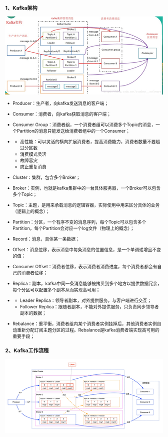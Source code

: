 ### 1、Kafka架构

![img](./resource/4-1-1.jpg)

- Producer：生产者，向kafka发送消息的客户端；

- Consumer：消费者，向kafka获取消息的客户端；

- Consumer Group：消费者组，一个消费者组可以消费多个Topic的消息，一个Partition的消息只能发送给消费者组中的一个Consumer；

- - 高性能：可以灵活的横向扩展消费者，提高消费能力，消费者数量不要超过分区数
  - 消费模式灵活
  - 故障容灾
  - 防止重复消费

- Cluster：集群，包含多个Broker；

- Broker：实例，也就是kafka集群中的一台具体服务器，一个Broker可以包含多个Topic；

- Topic：主题，是用来承载消息的逻辑容器，实际使用中用来区分具体的业务（逻辑上的概念）；

- Partition：分区，一个有序不变的消息序列，每个Topic可以包含多个Partition，每个Partition会对应一个log文件（物理上的概念）；

- Record：消息，具体某一条数据；

- Offset：消息位移，表示消息中每条消息的位置信息，是一个单调递增且不变的值；

- Consumer Offset：消费者位移，表示消费者消费进度，每个消费者都会有自己的消费者位移；

- Replica：副本，kafka中同一条消息能够被拷贝到多个地方以提供数据冗余，每个分区可以配置多个副本从而实现高可用；

- - Leader Replica：领导者副本，对外提供服务，与客户端进行交互；
  - Follower Replica：跟随者副本，不能对外提供服务，只负责同步领导者副本的数据；

- Rebalance：重平衡，消费者组内某个消费者实例挂掉后，其他消费者实例自动重新分配订阅主题分区的过程。Rebalance是kafka消费者端实现高可用的重要手段；

### 2、Kafka工作流程

![img](./resource/4-1-2.jpg)
